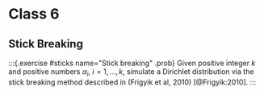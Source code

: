 # Class 6

## Stick Breaking

:::{.exercise #sticks name="Stick breaking" .prob}
Given positive integer $k$ and positive numbers $\alpha_i$, $i=1,\ldots,k$, simulate a Dirichlet distribution via the stick breaking method described in (Frigyik et al, 2010) [@Frigyik:2010].
:::

